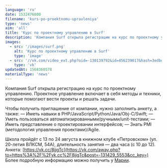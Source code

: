 ```yaml
---
language: 'ru'
date: 1532476800
filename: 'kurs-po-proektnomu-upravleniya'
type: 'news'
aim: 'all'
title: 'Курс по проектному управлению в Surf'
description: 'Компания Surf открыла регистрацию на курс по проектному управлению. Проектное управление включает...'
images:
  - src: '/images/surf.png'
    alt: 'Курс по проектному управлению в Surf'
    type: 'image'
  - src: '//vk.com/video_ext.php?oid=-130139792&id=456239017&hash=3edbd2a4ba51ca9b&hd=2'
    type: 'vk'
updatedAt: 1568360578
materialType: 'news'
---
```

Компания Surf открыла регистрацию на курс по проектному управлению. Проектное управление включает в себя методы и техники, которые помогают вести проекты и решать задачи.

Чтобы получить приглашение от компании, нужно заполнить анкету, а также: — Иметь навыки в PHP/JavaScript/Python/Java/Obj-C/Swift; — Уметь пользоваться автоматизированными/ручными/unit-тестами; — Иметь представление о проектировании интерфейсов; — Знать PMI (методология управления проектами)/Agile.

Школа пройдёт с 13 по 24 августа в книжном клубе «Петровском» (ул. 20-летия ВЛКСМ, 54А), длительность занятия — два часа (с 10 до 12). Анкета: [https://vk.cc/8jjgTc](https://vk.com/away.php?to=https%3A%2F%2Fvk.cc%2F8jjgTc&post=-131429_5553&cc_key=) Более подробную информацию можно получить у [Марии](https://vk.com/id23811507).
